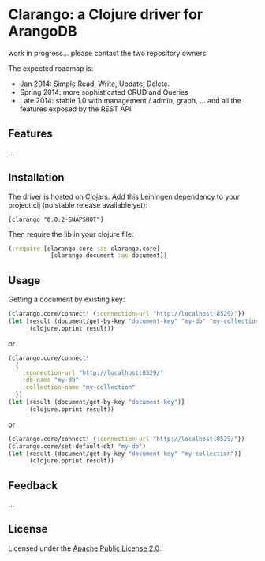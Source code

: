 Clarango: a Clojure driver for ArangoDB
========

work in progress... please contact the two repository owners

The expected roadmap is:
* Jan 2014: Simple Read, Write, Update, Delete.
* Spring 2014: more sophisticated CRUD and Queries
* Late 2014: stable 1.0 with management / admin, graph, ... and all the features exposed by the REST API.

## Features

...

## Installation

The driver is hosted on [Clojars](https://clojars.org/clarango). Add this Leiningen dependency to your project.clj (no stable release available yet):
```
[clarango "0.0.2-SNAPSHOT"]
```
Then require the lib in your clojure file:
``` Clojure
(:require [clarango.core :as clarango.core]
			[clarango.document :as document])
```

## Usage

Getting a document by existing key:

```clojure
(clarango.core/connect! {:connection-url "http://localhost:8529/"})
(let [result (document/get-by-key "document-key" "my-db" "my-collection")]
      (clojure.pprint result))
```

or

```clojure
(clarango.core/connect! 
  {
    :connection-url "http://localhost:8529/"
    :db-name "my-db"
    :collection-name "my-collection"
  })
(let [result (document/get-by-key "document-key")]
      (clojure.pprint result))
```

or

```clojure
(clarango.core/connect! {:connection-url "http://localhost:8529/"})
(clarango.core/set-default-db! "my-db")
(let [result (document/get-by-key "document-key" "my-collection")]
      (clojure.pprint result))
```

## Feedback

...

## License

Licensed under the [Apache Public License 2.0](http://www.apache.org/licenses/LICENSE-2.0.html).
